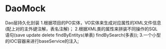 DaoMock
=====================
Dao层持久化封装
1.根据项目的PO实体，VO实体来生成对应属性的XML文件信息(配上对的主外键注解，表名注解)；
2.根据XML类的属性来拼装不同操作的SQL语句(save update delete findByEntitys(单表) findBySearch(多表));
3.一个小型的IOC容器来进行baseService的注入;
